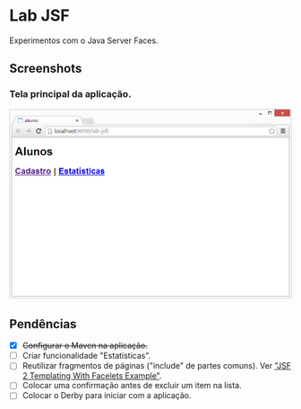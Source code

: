 # Lab JSF

Experimentos com o Java Server Faces.

## Screenshots

### Tela principal da aplicação.

![](src/site/resources/images/screenshot-01.png)

## Pendências

- [x] ~~Configurar o Maven na aplicação.~~
- [ ] Criar funcionalidade "Estatísticas".
- [ ] Reutilizar fragmentos de páginas ("include" de partes comuns). Ver ["JSF 2 Templating With Facelets Example"](http://www.mkyong.com/jsf2/jsf-2-templating-with-facelets-example/).
- [ ] Colocar uma confirmação antes de excluir um item na lista.
- [ ] Colocar o Derby para iniciar com a aplicação.
